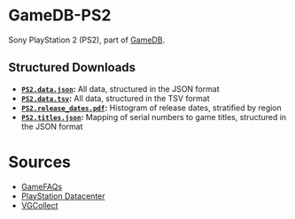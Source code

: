 # GameDB-PS2
Sony PlayStation 2 (PS2), part of [GameDB](https://github.com/niemasd/GameDB).

## Structured Downloads
* **[`PS2.data.json`](https://github.com/niemasd/GameDB-PS2/releases/latest/download/PS2.data.json):** All data, structured in the JSON format
* **[`PS2.data.tsv`](https://github.com/niemasd/GameDB-PS2/releases/latest/download/PS2.data.tsv):** All data, structured in the TSV format
* **[`PS2.release_dates.pdf`](https://github.com/niemasd/GameDB-PS2/releases/latest/download/PS2.release_dates.pdf):** Histogram of release dates, stratified by region
* **[`PS2.titles.json`](https://github.com/niemasd/GameDB-PS2/releases/latest/download/PS2.titles.json):** Mapping of serial numbers to game titles, structured in the JSON format

# Sources
* [GameFAQs](https://gamefaqs.gamespot.com/)
* [PlayStation Datacenter](https://psxdatacenter.com/)
* [VGCollect](https://www.vgcollect.com/)
